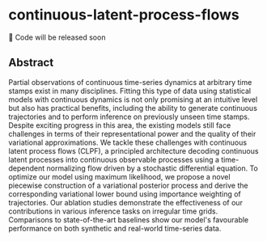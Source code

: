 # continuous-latent-process-flows

:construction: Code will be released soon

## Abstract

Partial observations of continuous time-series dynamics at arbitrary time stamps exist in many disciplines. Fitting this type of data using statistical models with continuous dynamics is not only promising at an intuitive level but also has practical benefits, including the ability to generate continuous trajectories and to perform inference on previously unseen time stamps. Despite exciting progress in this area, the existing models still face challenges in terms of their representational power and the quality of their variational approximations. We tackle these challenges with continuous latent process flows (CLPF), a principled architecture decoding continuous latent processes into continuous observable processes using a time-dependent normalizing flow driven by a stochastic differential equation. To optimize our model using maximum likelihood, we propose a novel piecewise construction of a variational posterior process and derive the corresponding variational lower bound using importance weighting of trajectories. Our ablation studies demonstrate the effectiveness of our contributions in various inference tasks on irregular time grids. Comparisons to state-of-the-art baselines show our model's favourable performance on both synthetic and real-world time-series data.
